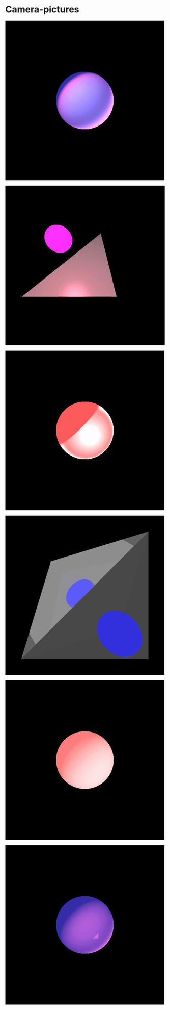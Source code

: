 # Camera-pictures

![GUESS_WORD](Pictures/SpotTest.jpg)‏

![GUESS_WORD](Pictures/Reflectiontest.jpg)‏

![GUESS_WORD](Pictures/SpotTestNew.jpg)‏

![GUESS_WORD](Pictures/RecursiveTest2.jpg)‏

![GUESS_WORD](Pictures/decTest.jpg)‏

![GUESS_WORD](Pictures/Spottest12.jpg)‏
